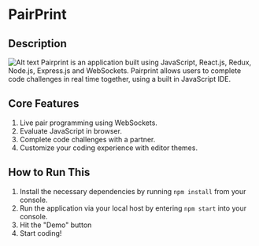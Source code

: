 # PairPrint

## Description
![Alt text](https://github.com/mlawford/pair-print-front-end-demo/blob/master/public/Screen%20Shot%202018-09-27%20at%2012.03.01%20PM.png)
Pairprint is an application built using JavaScript, React.js, Redux, Node.js, Express.js and WebSockets. Pairprint allows users to complete code challenges in real time together, using a built in JavaScript IDE.

## Core Features
1. Live pair programming using WebSockets.
2. Evaluate JavaScript in browser.
3. Complete code challenges with a partner.
4. Customize your coding experience with editor themes.

## How to Run This
1. Install the necessary dependencies by running `npm install` from your console.
2. Run the application via your local host by entering `npm start` into your console.
3. Hit the "Demo" button
4. Start coding!

